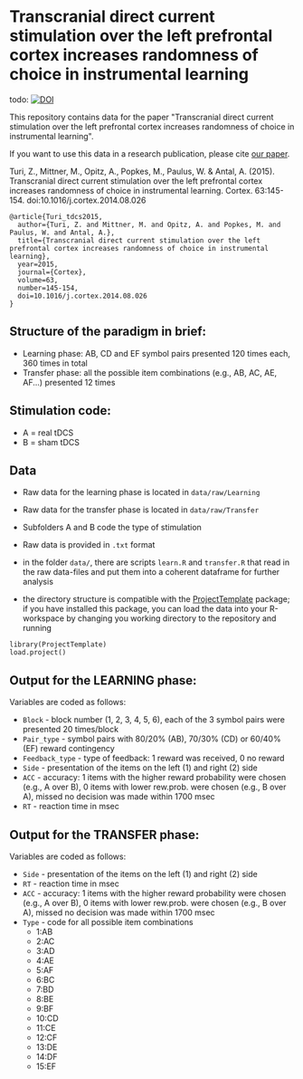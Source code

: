 # Transcranial direct current stimulation over the left prefrontal cortex increases randomness of choice in instrumental learning

todo: [![DOI](https://zenodo.org/badge/19634/ihrke/2016-placebo-tdcs-study.svg)](https://zenodo.org/badge/latestdoi/19634/ihrke/2016-placebo-tdcs-study)

This repository contains data for the paper "Transcranial direct current stimulation over the left prefrontal cortex increases randomness of choice in instrumental learning".

If you want to use this data in a research publication,
please cite [our paper](https://www.sciencedirect.com/science/article/pii/S0010945214002895).


Turi, Z., Mittner, M., Opitz, A., Popkes, M., Paulus, W. & Antal, A. (2015).
Transcranial direct current stimulation over the left prefrontal cortex increases randomness of choice in instrumental learning. Cortex. 63:145-154. doi:10.1016/j.cortex.2014.08.026

~~~{bibtex}
@article{Turi_tdcs2015,
  author={Turi, Z. and Mittner, M. and Opitz, A. and Popkes, M. and Paulus, W. and Antal, A.},
  title={Transcranial direct current stimulation over the left prefrontal cortex increases randomness of choice in instrumental learning},
  year=2015,
  journal={Cortex},
  volume=63,
  number=145-154,
  doi=10.1016/j.cortex.2014.08.026
}
~~~

## Structure of the paradigm in brief:

- Learning phase: AB, CD and EF symbol pairs presented 120 times each, 360 times in total
- Transfer phase: all the possible item combinations (e.g., AB, AC, AE, AF...) presented 12 times

## Stimulation code:
- A = real tDCS
- B = sham tDCS

## Data

- Raw data for the learning phase is located in `data/raw/Learning`
- Raw data for the transfer phase is located in `data/raw/Transfer`
- Subfolders A and B code the type of stimulation
- Raw data is provided in `.txt` format

- in the folder `data/`, there are scripts `learn.R` and `transfer.R` that read in the raw data-files and put them into a coherent dataframe for further analysis
- the directory structure is compatible with the [ProjectTemplate](http://projecttemplate.net/) package; if you have installed this package, you can load the data into your R-workspace by changing you working directory to the repository and running

~~~{R}
library(ProjectTemplate)
load.project()
~~~

## Output for the LEARNING phase:

Variables are coded as follows:

- `Block` - block number (1, 2, 3, 4, 5, 6), each of the 3 symbol pairs were presented 20 times/block
- `Pair_type`  - symbol pairs with 80/20% (AB), 70/30% (CD) or 60/40% (EF) reward contingency
- `Feedback_type` - type of feedback: 1 reward was received, 0 no reward
- `Side` - presentation of the items on the left (1) and right (2) side
- `ACC` - accuracy: 1 items with the higher reward probability were chosen (e.g., A over B), 0 items with lower rew.prob. were chosen (e.g., B over A), missed no decision was made within 1700 msec
- `RT` - reaction time in msec

## Output for the TRANSFER phase:

Variables are coded as follows:

- `Side` - presentation of the items on the left (1) and right (2) side
- `RT` - reaction time in msec
- `ACC` - accuracy: 1 items with the higher reward probability were chosen (e.g., A over B), 0 items with lower rew.prob. were chosen (e.g., B over A), missed no decision was made within 1700 msec
- `Type`  - code for all possible item combinations
	- 1:AB
	- 2:AC
	- 3:AD
	- 4:AE
	- 5:AF
	- 6:BC
	- 7:BD
	- 8:BE
	- 9:BF
	- 10:CD
	- 11:CE
	- 12:CF
	- 13:DE
	- 14:DF
	- 15:EF
